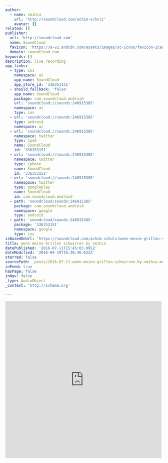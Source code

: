 ```yaml
---
author:
  - name: smihca
    url: 'http://soundcloud.com/achim-schulz'
    avatar: {}
related: []
publisher:
  url: 'http://soundcloud.com'
  name: SoundCloud
  favicon: 'https://a-v2.sndcdn.com/assets/images/sc-icons/favicon-2cadd14b.ico'
  domain: soundcloud.com
keywords: []
description: live recording
app_links:
  - type: ios
    namespace: ai
    app_name: SoundCloud
    app_store_id: '336353151'
  - should_fallback: 'false'
    app_name: SoundCloud
    package: com.soundcloud.android
    url: 'soundcloud://sounds:246915385'
    namespace: ai
    type: ios
  - url: 'soundcloud://sounds:246915385'
    type: android
    namespace: ai
  - url: 'soundcloud://sounds:246915385'
    namespace: twitter
    type: ipad
    name: SoundCloud
    id: '336353151'
  - url: 'soundcloud://sounds:246915385'
    namespace: twitter
    type: iphone
    name: SoundCloud
    id: '336353151'
  - url: 'soundcloud://sounds:246915385'
    namespace: twitter
    type: googleplay
    name: SoundCloud
    id: com.soundcloud.android
  - path: 'soundcloud/sounds:246915385'
    package: com.soundcloud.android
    namespace: google
    type: android
  - path: 'soundcloud/sounds:246915385'
    package: '336353151'
    namespace: google
    type: ios
isBasedOnUrl: 'https://soundcloud.com/achim-schulz/wenn-meine-grillen-schwirren'
title: wenn meine Grillen schwirren by smihca
datePublished: '2016-07-11T15:45:03.095Z'
dateModified: '2016-04-19T16:36:46.632Z'
starred: false
sourcePath: _posts/2016-07-11-wenn-meine-grillen-schwirren-by-smihca.md
inFeed: true
hasPage: false
inNav: false
_type: AudioObject
_context: 'http://schema.org'

---
```

<iframe src="https://cdn.embedly.com/widgets/media.html?src=https%3A%2F%2Fw.soundcloud.com%2Fplayer%2F%3Fvisual%3Dtrue%26url%3Dhttp%253A%252F%252Fapi.soundcloud.com%252Ftracks%252F246915385%26show_artwork%3Dtrue&amp;url=https%3A%2F%2Fsoundcloud.com%2Fachim-schulz%2Fwenn-meine-grillen-schwirren&amp;image=http%3A%2F%2Fi1.sndcdn.com%2Fartworks-000158873259-y3mnig-t500x500.jpg&amp;key=b7d04c9b404c499eba89ee7072e1c4f7&amp;type=text%2Fhtml&amp;schema=soundcloud" width="500" height="500" scrolling="no" frameborder="0" allowfullscreen="" style=""></iframe>